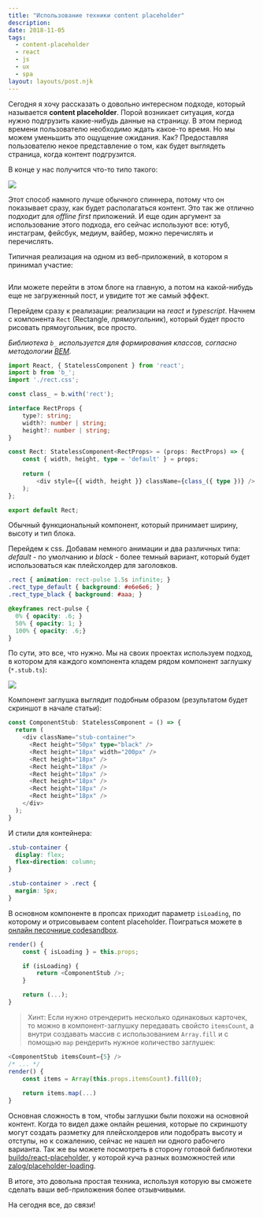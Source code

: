 ```yaml
---
title: "Использование техники content placeholder"
description:
date: 2018-11-05
tags:
  - content-placeholder
  - react
  - js
  - ux
  - spa
layout: layouts/post.njk
---
```

Сегодня я хочу рассказать о довольно интересном подходе, который называется **content placeholder**. 
Порой возникает ситуация, когда нужно подгрузить какие-нибудь данные на страницу. В этом период времени пользователю необходимо ждать какое-то время.
Но мы можем уменьшить это ощущение ожидания. Как? Предоставляя пользователю некое представление о том, как будет выглядеть страница,
когда контент подгрузится.

В конце у нас получится что-то типо такого:

<img
    class="lazyload"
    src="/assets/images/2018-11-05-content-placeholder/2.min.png"
    data-src="/assets/images/2018-11-05-content-placeholder/2.png" />

Этот способ намного лучше обычного спиннера, потому что он показывает сразу, как будет располагаться контент. Это так же отлично подходит для *offline first* приложений.
И еще один аргумент за использование этого подхода, его сейчас используют все: ютуб, инстаграм, фейсбук, медиум, вайбер, можно перечислять и перечислять. 

Типичная реализация на одном из веб-приложений, в котором я принимал участие:

<picture>
    <source data-srcset="/assets/images/2018-11-05-content-placeholder/1.webp" type="image/webp">
    <source data-srcset="/assets/images/2018-11-05-content-placeholder/1.gif" type="image/gif"> 
    <img
        class="lazyload
        src="/assets/images/2018-11-05-content-placeholder/1.min.png"
        data-src="/assets/images/2018-11-05-content-placeholder/1.gif">
</picture>

Или можете перейти в этом блоге на главную, а потом на какой-нибудь еще не загруженный пост, и увидите тот же самый эффект.

Перейдем сразу к реализации: реализации на *react* и *typescript*.
Начнем с компонента `Rect` (Rectangle, *прямоугольник*), который будет просто рисовать прямоугольник, все просто.

*Библиотека `b_` используется для формирования классов, согласно методологии [BEM](http://getbem.com/).*

```typescript
import React, { StatelessComponent } from 'react';
import b from 'b_';
import './rect.css';

const class_ = b.with('rect');

interface RectProps {
    type?: string;
    width?: number | string;
    height?: number | string;
}

const Rect: StatelessComponent<RectProps> = (props: RectProps) => {
    const { width, height, type = 'default' } = props;
    
    return (
        <div style={{ width, height }} className={class_({ type })} />
    );
};

export default Rect;
```

Обычный функциональный компонент, который принимает ширину, высоту и тип блока.

Перейдем к css. Добавам немного анимации и два различных типа: *default* - по умолчанию и
*black* - более темный вариант, который будет использоваться как плейсхолдер для заголовков.

```css
.rect { animation: reсt-pulse 1.5s infinite; }
.rect_type_default { background: #e6e6e6; } 
.rect_type_black { background: #aaa; }

@keyframes reсt-pulse {
  0% { opacity: .6; }
  50% { opacity: 1; }
  100% { opacity: .6;}
}
```

По сути, это все, что нужно. Мы на своих проектах используем подход, в котором для каждого
компонента кладем рядом компонент заглушку (`*.stub.ts`):

<img
    class="lazyload"
    src="/assets/images/2018-11-05-content-placeholder/3.min.png"
    data-src="/assets/images/2018-11-05-content-placeholder/3.png" />

Компонент заглушка выглядит подобным образом (результатом будет скриншот в начале статьи):

```typescript
const ComponentStub: StatelessComponent = () => {
  return (
    <div className="stub-container">
      <Rect height="50px" type="black" />
      <Rect height="18px" width="200px" />
      <Rect height="18px" />
      <Rect height="18px" />
      <Rect height="18px" />
      <Rect height="18px" />
      <Rect height="18px" />
      <Rect height="18px" />
    </div>
  );
}
```

И стили для контейнера:

```css
.stub-container {
  display: flex;
  flex-direction: column;
}

.stub-container > .rect {
  margin: 5px;
}
```

В основном компоненте в пропсах приходит параметр `isLoading`, по которому и отрисовываем content placeholder.
Поиграться можете в [онлайн песочнице codesandbox](https://codesandbox.io/s/q9mko75rzq).

```typescript
render() {
    const { isLoading } = this.props;

    if (isLoading) {
        return <ComponentStub />;
    }

    return (...);
}
```

> Хинт: Если нужно отрендерить несколько одинаковых карточек, то можно в компонент-заглушку передавать свойсто `itemsCount`, а внутри создавать массив с использованием `Array.fill` и с помощью `map` рендерить нужное количество заглушек:

```typescript
<ComponentStub itemsCount={5} />
/* ... */
render() {
    const items = Array(this.props.itemsCount).fill(0);
    
    return items.map(...)
}
```

Основная сложность в том, чтобы заглушки были похожи на основной контент.
Когда то видел даже онлайн решения, которые по скриншоту могут создать разметку для плейсхолдеров или подобрать высоту и отступы, но к сожалению, сейчас не нашел ни одного рабочего варианта.
Так же вы можете посмотреть в сторону готовой библиотеки [buildo/react-placeholder](https://github.com/buildo/react-placeholder), у которой куча разных возможностей или [zalog/placeholder-loading](https://github.com/zalog/placeholder-loading).

В итоге, это довольна простая техника, используя которую вы сможете сделать ваши веб-приложения более отзывчивыми.

На сегодня все, до связи!
